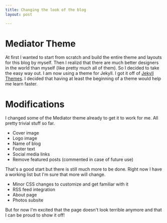 ```yaml
---
title: Changing the look of the blog
layout: post

---
```


Mediator Theme
===

At first I wanted to start from scratch and build the entire theme and layouts for this blog by myself. Then I realizd that there are much better designers in the world than myself (like pretty much all of them). So I decided to take the easy way out. I am now using a theme for Jekyll. I got it off of [Jekyll Themes](http://jekyllthemes.org/). I decided that having at least the beginning of a theme would help me learn faster.


Modifications
===

I changed some of the Mediator theme already to get it to work for me. All pretty trivial stuff so far.

* Cover image
* Logo image
* Name of blog
* Footer text
* Social media links
* Remove featured posts (commented in case of future use)

That's a good start but there is still much more to be done. Right now I have a working list but I'm sure that more will change.

* Minor CSS changes to customize and get familiar with it
* RSS feed integration
* About page
* Photos subsite

But for now I'm excited that the page doesn't look terrible anymore and that I can be proud to show it off!